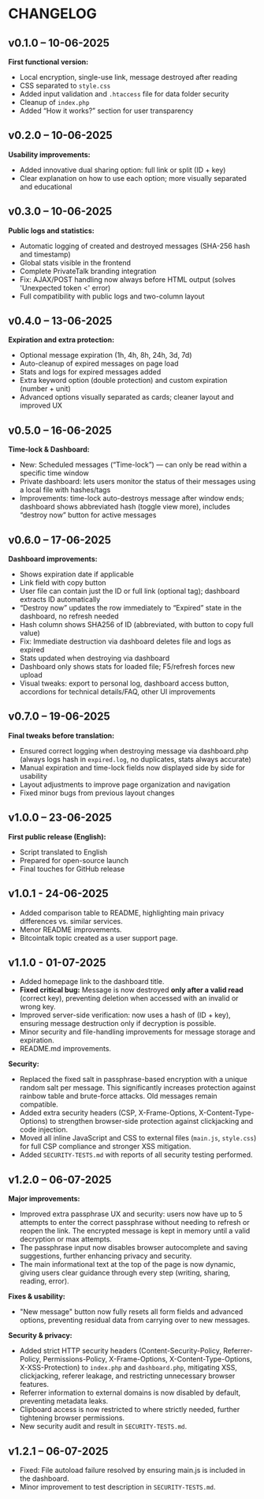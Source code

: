 # CHANGELOG

## v0.1.0 – 10-06-2025
**First functional version:**  
- Local encryption, single-use link, message destroyed after reading  
- CSS separated to `style.css`  
- Added input validation and `.htaccess` file for data folder security  
- Cleanup of `index.php`  
- Added “How it works?” section for user transparency

## v0.2.0 – 10-06-2025
**Usability improvements:**  
- Added innovative dual sharing option: full link or split (ID + key)  
- Clear explanation on how to use each option; more visually separated and educational

## v0.3.0 – 10-06-2025
**Public logs and statistics:**  
- Automatic logging of created and destroyed messages (SHA-256 hash and timestamp)  
- Global stats visible in the frontend  
- Complete PrivateTalk branding integration  
- Fix: AJAX/POST handling now always before HTML output (solves 'Unexpected token <' error)  
- Full compatibility with public logs and two-column layout

## v0.4.0 – 13-06-2025
**Expiration and extra protection:**  
- Optional message expiration (1h, 4h, 8h, 24h, 3d, 7d)  
- Auto-cleanup of expired messages on page load  
- Stats and logs for expired messages added  
- Extra keyword option (double protection) and custom expiration (number + unit)  
- Advanced options visually separated as cards; cleaner layout and improved UX

## v0.5.0 – 16-06-2025
**Time-lock & Dashboard:**  
- New: Scheduled messages (“Time-lock”) — can only be read within a specific time window  
- Private dashboard: lets users monitor the status of their messages using a local file with hashes/tags  
- Improvements: time-lock auto-destroys message after window ends; dashboard shows abbreviated hash (toggle view more), includes “destroy now” button for active messages

## v0.6.0 – 17-06-2025
**Dashboard improvements:**  
- Shows expiration date if applicable  
- Link field with copy button  
- User file can contain just the ID or full link (optional tag); dashboard extracts ID automatically  
- “Destroy now” updates the row immediately to “Expired” state in the dashboard, no refresh needed  
- Hash column shows SHA256 of ID (abbreviated, with button to copy full value)  
- Fix: Immediate destruction via dashboard deletes file and logs as expired  
- Stats updated when destroying via dashboard  
- Dashboard only shows stats for loaded file; F5/refresh forces new upload  
- Visual tweaks: export to personal log, dashboard access button, accordions for technical details/FAQ, other UI improvements

## v0.7.0 – 19-06-2025
**Final tweaks before translation:**  
- Ensured correct logging when destroying message via dashboard.php (always logs hash in `expired.log`, no duplicates, stats always accurate)  
- Manual expiration and time-lock fields now displayed side by side for usability  
- Layout adjustments to improve page organization and navigation  
- Fixed minor bugs from previous layout changes

## v1.0.0 – 23-06-2025
**First public release (English):**  
- Script translated to English  
- Prepared for open-source launch  
- Final touches for GitHub release

## v1.0.1 - 24-06-2025
- Added comparison table to README, highlighting main privacy differences vs. similar services.
- Menor README improvements.
- Bitcointalk topic created as a user support page.

## v1.1.0 - 01-07-2025
- Added homepage link to the dashboard title.
- **Fixed critical bug:** Message is now destroyed **only after a valid read** (correct key), preventing deletion when accessed with an invalid or wrong key.
- Improved server-side verification: now uses a hash of (ID + key), ensuring message destruction only if decryption is possible.
- Minor security and file-handling improvements for message storage and expiration.
- README.md improvements.

**Security:**  
- Replaced the fixed salt in passphrase-based encryption with a unique random salt per message. This significantly increases protection against rainbow table and brute-force attacks. Old messages remain compatible.
- Added extra security headers (CSP, X-Frame-Options, X-Content-Type-Options) to strengthen browser-side protection against clickjacking and code injection.
- Moved all inline JavaScript and CSS to external files (`main.js`, `style.css`) for full CSP compliance and stronger XSS mitigation.
- Added `SECURITY-TESTS.md` with reports of all security testing performed.

## v1.2.0 – 06-07-2025
**Major improvements:**
- Improved extra passphrase UX and security: users now have up to 5 attempts to enter the correct passphrase without needing to refresh or reopen the link. The encrypted message is kept in memory until a valid decryption or max attempts.
- The passphrase input now disables browser autocomplete and saving suggestions, further enhancing privacy and security.
- The main informational text at the top of the page is now dynamic, giving users clear guidance through every step (writing, sharing, reading, error).

**Fixes & usability:**
- "New message" button now fully resets all form fields and advanced options, preventing residual data from carrying over to new messages.

**Security & privacy:**
- Added strict HTTP security headers (Content-Security-Policy, Referrer-Policy, Permissions-Policy, X-Frame-Options, X-Content-Type-Options, X-XSS-Protection) to `index.php` and `dashboard.php`, mitigating XSS, clickjacking, referer leakage, and restricting unnecessary browser features.
- Referrer information to external domains is now disabled by default, preventing metadata leaks.
- Clipboard access is now restricted to where strictly needed, further tightening browser permissions.
- New security audit and result in `SECURITY-TESTS.md`.

## v1.2.1 – 06-07-2025
- Fixed: File autoload failure resolved by ensuring main.js is included in the dashboard.
- Minor improvement to test description in `SECURITY-TESTS.md`.

